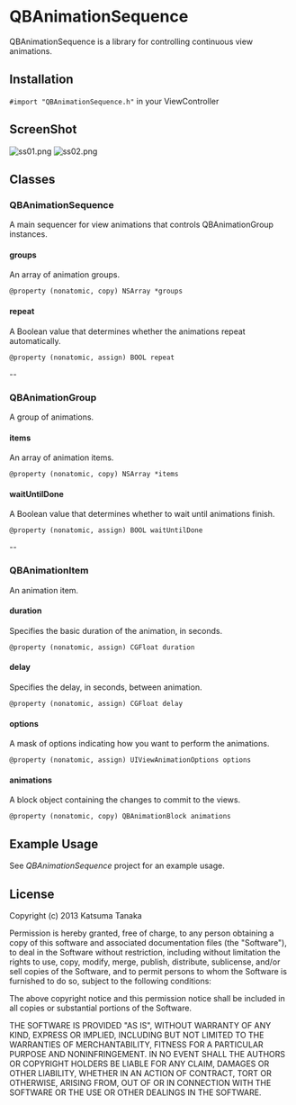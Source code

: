 # QBAnimationSequence
QBAnimationSequence is a library for controlling continuous view animations.

## Installation
`#import "QBAnimationSequence.h"` in your ViewController


## ScreenShot
![ss01.png](http://adotout.sakura.ne.jp/github/QBAnimationSequence/ss01.png)
![ss02.png](http://adotout.sakura.ne.jp/github/QBAnimationSequence/ss02.png)


## Classes
### QBAnimationSequence
A main sequencer for view animations that controls QBAnimationGroup instances.

#### groups
An array of animation groups.

`@property (nonatomic, copy) NSArray *groups`

#### repeat
A Boolean value that determines whether the animations repeat automatically.

`@property (nonatomic, assign) BOOL repeat`

--

### QBAnimationGroup
A group of animations.

#### items
An array of animation items.

`@property (nonatomic, copy) NSArray *items`

#### waitUntilDone
A Boolean value that determines whether to wait until animations finish.

`@property (nonatomic, assign) BOOL waitUntilDone`

--

### QBAnimationItem
An animation item.

#### duration
Specifies the basic duration of the animation, in seconds.

`@property (nonatomic, assign) CGFloat duration`

#### delay
Specifies the delay, in seconds, between animation.

`@property (nonatomic, assign) CGFloat delay`

#### options
A mask of options indicating how you want to perform the animations.

`@property (nonatomic, assign) UIViewAnimationOptions options`

#### animations
A block object containing the changes to commit to the views.

`@property (nonatomic, copy) QBAnimationBlock animations`


## Example Usage
See *QBAnimationSequence* project for an example usage.


## License
 Copyright (c) 2013 Katsuma Tanaka
 
 Permission is hereby granted, free of charge, to any person obtaining a copy of this software and associated documentation files (the "Software"), to deal in the Software without restriction, including without limitation the rights to use, copy, modify, merge, publish, distribute, sublicense, and/or sell copies of the Software, and to permit persons to whom the Software is furnished to do so, subject to the following conditions:
 
 The above copyright notice and this permission notice shall be included in all copies or substantial portions of the Software.
 
 THE SOFTWARE IS PROVIDED "AS IS", WITHOUT WARRANTY OF ANY KIND, EXPRESS OR IMPLIED, INCLUDING BUT NOT LIMITED TO THE WARRANTIES OF MERCHANTABILITY, FITNESS FOR A PARTICULAR PURPOSE AND NONINFRINGEMENT. IN NO EVENT SHALL THE AUTHORS OR COPYRIGHT HOLDERS BE LIABLE FOR ANY CLAIM, DAMAGES OR OTHER LIABILITY, WHETHER IN AN ACTION OF CONTRACT, TORT OR OTHERWISE, ARISING FROM, OUT OF OR IN CONNECTION WITH THE SOFTWARE OR THE USE OR OTHER DEALINGS IN THE SOFTWARE.
